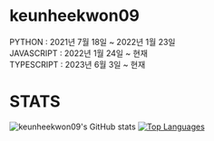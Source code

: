 # keunheekwon09

PYTHON : 2021년 7월 18일 ~ 2022년 1월 23일<br/>
JAVASCRIPT : 2022년 1월 24일 ~ 현재<br/>
TYPESCRIPT : 2023년 6월 3일 ~ 현재



# STATS

![keunheekwon09's GitHub stats](https://github-readme-stats.vercel.app/api?username=keunheekwon09&show_icons=true)
[![Top Languages](https://github-readme-stats.vercel.app/api/top-langs/?username=keunheekwon09&layout=compact)](https://github.com/keunheekwon09/github-readme-stats)
